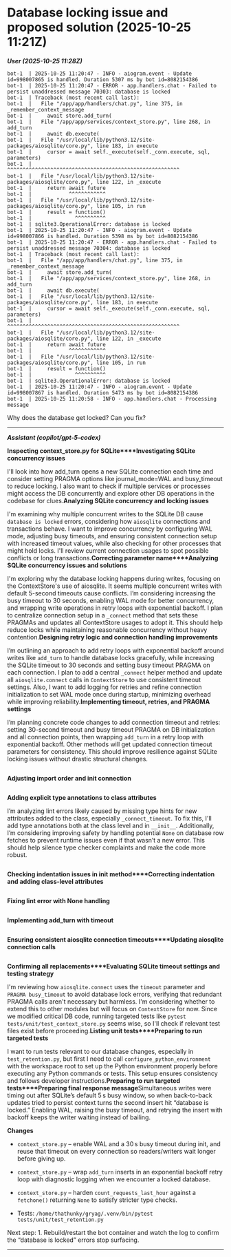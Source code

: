 <!-- Generated by SpecStory -->

<!-- vscode Session 366c2865-35eb-4e59-adc1-130d41880611 (2025-10-25 11:21Z) -->

# Database locking issue and proposed solution (2025-10-25 11:21Z)

_**User (2025-10-25 11:28Z)**_

```
bot-1  | 2025-10-25 11:20:47 - INFO - aiogram.event - Update id=998007865 is handled. Duration 5307 ms by bot id=8082154386
bot-1  | 2025-10-25 11:20:47 - ERROR - app.handlers.chat - Failed to persist unaddressed message 70303: database is locked
bot-1  | Traceback (most recent call last):
bot-1  |   File "/app/app/handlers/chat.py", line 375, in _remember_context_message
bot-1  |     await store.add_turn(
bot-1  |   File "/app/app/services/context_store.py", line 268, in add_turn
bot-1  |     await db.execute(
bot-1  |   File "/usr/local/lib/python3.12/site-packages/aiosqlite/core.py", line 183, in execute
bot-1  |     cursor = await self._execute(self._conn.execute, sql, parameters)
bot-1  |              ^^^^^^^^^^^^^^^^^^^^^^^^^^^^^^^^^^^^^^^^^^^^^^^^^^^^^^^^
bot-1  |   File "/usr/local/lib/python3.12/site-packages/aiosqlite/core.py", line 122, in _execute
bot-1  |     return await future
bot-1  |            ^^^^^^^^^^^^
bot-1  |   File "/usr/local/lib/python3.12/site-packages/aiosqlite/core.py", line 105, in run
bot-1  |     result = function()
bot-1  |              ^^^^^^^^^^
bot-1  | sqlite3.OperationalError: database is locked
bot-1  | 2025-10-25 11:20:47 - INFO - aiogram.event - Update id=998007866 is handled. Duration 5398 ms by bot id=8082154386
bot-1  | 2025-10-25 11:20:47 - ERROR - app.handlers.chat - Failed to persist unaddressed message 70304: database is locked
bot-1  | Traceback (most recent call last):
bot-1  |   File "/app/app/handlers/chat.py", line 375, in _remember_context_message
bot-1  |     await store.add_turn(
bot-1  |   File "/app/app/services/context_store.py", line 268, in add_turn
bot-1  |     await db.execute(
bot-1  |   File "/usr/local/lib/python3.12/site-packages/aiosqlite/core.py", line 183, in execute
bot-1  |     cursor = await self._execute(self._conn.execute, sql, parameters)
bot-1  |              ^^^^^^^^^^^^^^^^^^^^^^^^^^^^^^^^^^^^^^^^^^^^^^^^^^^^^^^^
bot-1  |   File "/usr/local/lib/python3.12/site-packages/aiosqlite/core.py", line 122, in _execute
bot-1  |     return await future
bot-1  |            ^^^^^^^^^^^^
bot-1  |   File "/usr/local/lib/python3.12/site-packages/aiosqlite/core.py", line 105, in run
bot-1  |     result = function()
bot-1  |              ^^^^^^^^^^
bot-1  | sqlite3.OperationalError: database is locked
bot-1  | 2025-10-25 11:20:47 - INFO - aiogram.event - Update id=998007867 is handled. Duration 5473 ms by bot id=8082154386
bot-1  | 2025-10-25 11:20:58 - INFO - app.handlers.chat - Processing message
```

Why does the database get locked? Can you fix?

---

_**Assistant (copilot/gpt-5-codex)**_

**Inspecting context_store.py for SQLite****Investigating SQLite concurrency issues**

I'll look into how add_turn opens a new SQLite connection each time and consider setting PRAGMA options like journal_mode=WAL and busy_timeout to reduce locking. I also want to check if multiple services or processes might access the DB concurrently and explore other DB operations in the codebase for clues.**Analyzing SQLite concurrency and locking issues**

I'm examining why multiple concurrent writes to the SQLite DB cause `database is locked` errors, considering how `aiosqlite` connections and transactions behave. I want to improve concurrency by configuring WAL mode, adjusting busy timeouts, and ensuring consistent connection setup with increased timeout values, while also checking for other processes that might hold locks. I'll review current connection usages to spot possible conflicts or long transactions.**Correcting parameter name****Analyzing SQLite concurrency issues and solutions**

I'm exploring why the database locking happens during writes, focusing on the ContextStore's use of aiosqlite. It seems multiple concurrent writes with default 5-second timeouts cause conflicts. I’m considering increasing the busy timeout to 30 seconds, enabling WAL mode for better concurrency, and wrapping write operations in retry loops with exponential backoff. I plan to centralize connection setup in a `_connect` method that sets these PRAGMAs and updates all ContextStore usages to adopt it. This should help reduce locks while maintaining reasonable concurrency without heavy contention.**Designing retry logic and connection handling improvements**

I’m outlining an approach to add retry loops with exponential backoff around writes like `add_turn` to handle database locks gracefully, while increasing the SQLite timeout to 30 seconds and setting busy timeout PRAGMA on each connection. I plan to add a central `_connect` helper method and update all `aiosqlite.connect` calls in `ContextStore` to use consistent timeout settings. Also, I want to add logging for retries and refine connection initialization to set WAL mode once during startup, minimizing overhead while improving reliability.**Implementing timeout, retries, and PRAGMA settings**

I’m planning concrete code changes to add connection timeout and retries: setting 30-second timeout and busy timeout PRAGMA on DB initialization and all connection points, then wrapping `add_turn` in a retry loop with exponential backoff. Other methods will get updated connection timeout parameters for consistency. This should improve resilience against SQLite locking issues without drastic structural changes.
```

```
**Adjusting import order and init connection**
```

```
**Adding explicit type annotations to class attributes**

I’m analyzing lint errors likely caused by missing type hints for new attributes added to the class, especially `_connect_timeout`. To fix this, I'll add type annotations both at the class level and in `__init__`. Additionally, I’m considering improving safety by handling potential `None` on database row fetches to prevent runtime issues even if that wasn’t a new error. This should help silence type checker complaints and make the code more robust.
```

```
**Checking indentation issues in __init__ method****Correcting indentation and adding class-level attributes**
```

```
**Fixing lint error with None handling**
```

```
**Implementing add_turn with timeout**
```

```
**Ensuring consistent aiosqlite connection timeouts****Updating aiosqlite connection calls**
```

```
**Confirming all replacements****Evaluating SQLite timeout settings and testing strategy**

I'm reviewing how `aiosqlite.connect` uses the `timeout` parameter and `PRAGMA busy_timeout` to avoid database lock errors, verifying that redundant PRAGMA calls aren't necessary but harmless. I'm considering whether to extend this to other modules but will focus on `ContextStore` for now. Since we modified critical DB code, running targeted tests like `pytest tests/unit/test_context_store.py` seems wise, so I'll check if relevant test files exist before proceeding.**Listing unit tests****Preparing to run targeted tests**

I want to run tests relevant to our database changes, especially in `test_retention.py`, but first I need to call `configure_python_environment` with the workspace root to set up the Python environment properly before executing any Python commands or tests. This setup ensures consistency and follows developer instructions.**Preparing to run targeted tests****Preparing final response message**Simultaneous writes were timing out after SQLite’s default 5 s busy window, so when back-to-back updates tried to persist context turns the second insert hit “database is locked.” Enabling WAL, raising the busy timeout, and retrying the insert with backoff keeps the writer waiting instead of bailing.

**Changes**
- `context_store.py` – enable WAL and a 30 s busy timeout during init, and reuse that timeout on every connection so readers/writers wait longer before giving up.
- `context_store.py` – wrap `add_turn` inserts in an exponential backoff retry loop with diagnostic logging when we encounter a locked database.
- `context_store.py` – harden `count_requests_last_hour` against a `fetchone()` returning `None` to satisfy stricter type checks.

- Tests: `/home/thathunky/gryag/.venv/bin/pytest tests/unit/test_retention.py`

Next step: 1. Rebuild/restart the bot container and watch the log to confirm the “database is locked” errors stop surfacing.

---

